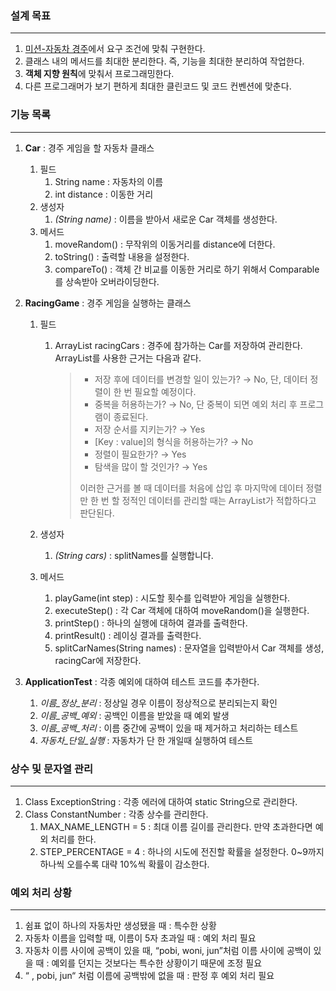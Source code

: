 ### 설계 목표

---
1. [미션-자동차 경주](https://github.com/WinterHana/java-racingcar-6)에서 요구 조건에 맞춰 구현한다.
2. 클래스 내의 메서드를 최대한 분리한다. 즉, 기능을 최대한 분리하여 작업한다.
3. **객체 지향 원칙**에 맞춰서 프로그래밍한다.
4. 다른 프로그래머가 보기 편하게 최대한 클린코드 및 코드 컨벤션에 맞춘다.


### 기능 목록

---
1. **Car** : 경주 게임을 할 자동차 클래스
    1. 필드
        1. String name : 자동차의 이름
        2. int distance : 이동한 거리
    2. 생성자
        1. _(String name)_ : 이름을 받아서 새로운 Car 객체를 생성한다.
    3. 메서드
        1. moveRandom() : 무작위의 이동거리를 distance에 더한다.
        2. toString() : 출력할 내용을 설정한다.
        3. compareTo() : 객체 간 비교를 이동한 거리로 하기 위해서 Comparable를 상속받아 오버라이딩한다.
2. **RacingGame** : 경주 게임을 실행하는 클래스
    1. 필드
        1. ArrayList<Car> racingCars : 경주에 참가하는 Car를 저장하여 관리한다. ArrayList를 사용한 근거는 다음과 같다.
           >- 저장 후에 데이터를 변경할 일이 있는가? → No, 단, 데이터 정렬이 한 번 필요할 예정이다.
           >- 중복을 허용하는가? → No, 단 중복이 되면 예외 처리 후 프로그램이 종료된다.
           >- 저장 순서를 지키는가? → Yes
           >- [Key : value]의 형식을 허용하는가? → No
           >- 정렬이 필요한가? → Yes
           >- 탐색을 많이 할 것인가? → Yes
           >
           > 이러한 근거를 볼 때 데이터를 처음에 삽입 후 마지막에 데이터 정렬만 한 번 할 정적인 데이터를 관리할 때는 ArrayList가 적합하다고 판단된다.

    2. 생성자
        1. _(String cars)_ : splitNames를 실행합니다.
    3. 메서드
        1. playGame(int step) : 시도할 횟수를 입력받아 게임을 실행한다.
        2. executeStep() : 각 Car 객체에 대하여 moveRandom()을 실행한다.
        3. printStep() : 하나의 실행에 대하여 결과를 출력한다.
        4. printResult() : 레이싱 결과를 출력한다.
        5. splitCarNames(String names) : 문자열을 입력받아서 Car 객체를 생성, racingCar에 저장한다.

3. **ApplicationTest** : 각종 예외에 대하여 테스트 코드를 추가한다.
   1. _이름_정상_분리_ : 정상일 경우 이름이 정상적으로 분리되는지 확인
   2. _이름_공백_예외_ : 공백인 이름을 받았을 때 예외 발생
   3. _이름_공백_처리_ : 이름 중간에 공백이 있을 때 제거하고 처리하는 테스트
   4. _자동차_단일_실행_ : 자동차가 단 한 개일때 실행하여 테스트

### 상수 및 문자열 관리

---
1. Class ExceptionString : 각종 에러에 대하여 static String으로 관리한다.
2. Class ConstantNumber : 각종 상수를 관리한다.
   1. MAX_NAME_LENGTH = 5 : 최대 이름 길이를 관리한다. 만약 초과한다면 예외 처리를 한다.
   2. STEP_PERCENTAGE = 4 : 하나의 시도에 전진할 확률을 설정한다. 0~9까지 하나씩 오를수록 대략 10%씩 확률이 감소한다.

### 예외 처리 상황

---
1. 쉼표 없이 하나의 자동차만 생성됐을 때 : 특수한 상황
2. 자동차 이름을 입력할 때, 이름이 5자 초과일 때 : 예외 처리 필요
3. 자동차 이름 사이에 공백이 있을 때, “pobi, woni, jun”처럼 이름 사이에 공백이 있을 때 : 예외를 던지는 것보다는 특수한 상황이기 때문에 조정 필요
1. “ , pobi, jun“ 처럼 이름에 공백밖에 없을 때 : 판정 후 예외 처리 필요
